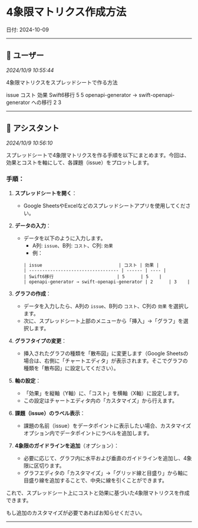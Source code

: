 # 4象限マトリクス作成方法

日付: 2024-10-09

---

## 👤 ユーザー
*2024/10/9 10:55:44*

4象限マトリクスをスプレッドシートで作る方法

issue	コスト	効果
Swift6移行	5	5
openapi-generator → swift-openapi-generator への移行	2	3

---

## 🤖 アシスタント
*2024/10/9 10:56:10*

スプレッドシートで4象限マトリクスを作る手順を以下にまとめます。今回は、効果とコストを軸にして、各課題（issue）をプロットします。

### 手順：
1. **スプレッドシートを開く**：
   - Google SheetsやExcelなどのスプレッドシートアプリを使用してください。

2. **データの入力**：
   - データを以下のように入力します。
     - A列: `issue`、B列: `コスト`、C列: `効果`
     - 例：
     ```
     | issue                             | コスト | 効果 |
     | ---------------------------------- | ------ | ---- |
     | Swift6移行                        | 5      | 5    |
     | openapi-generator → swift-openapi-generator | 2      | 3    |
     ```

3. **グラフの作成**：
   - データを入力したら、A列の `issue`、B列の `コスト`、C列の `効果` を選択します。
   - 次に、スプレッドシート上部のメニューから「挿入」→「グラフ」を選択します。

4. **グラフタイプの変更**：
   - 挿入されたグラフの種類を「散布図」に変更します（Google Sheetsの場合は、右側に「チャートエディタ」が表示されます。そこでグラフの種類を「散布図」に設定してください）。

5. **軸の設定**：
   - 「効果」を縦軸（Y軸）に、「コスト」を横軸（X軸）に設定します。
   - この設定はチャートエディタ内の「カスタマイズ」から行えます。

6. **課題（issue）のラベル表示**：
   - 課題の名前（issue）をデータポイントに表示したい場合、カスタマイズオプション内でデータポイントにラベルを追加します。

7. **4象限のガイドラインを追加**（オプション）：
   - 必要に応じて、グラフ内に水平および垂直のガイドラインを追加し、4象限に区切ります。
   - グラフエディタの「カスタマイズ」→「グリッド線と目盛り」から軸に目盛り線を追加することで、中央に線を引くことができます。

これで、スプレッドシート上にコストと効果に基づいた4象限マトリクスを作成できます。

もし追加のカスタマイズが必要であればお知らせください。

---
